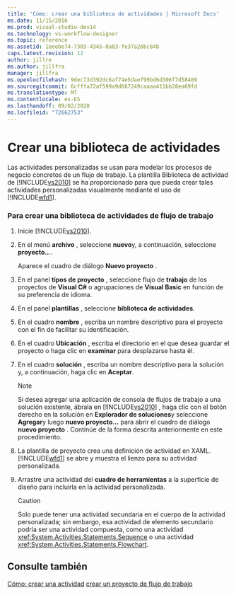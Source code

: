 ```yaml
---
title: 'Cómo: crear una biblioteca de actividades | Microsoft Docs'
ms.date: 11/15/2016
ms.prod: visual-studio-dev14
ms.technology: vs-workflow-designer
ms.topic: reference
ms.assetid: 1eeebe74-7303-4345-8a83-fe37a26bc84b
caps.latest.revision: 12
author: jillre
ms.author: jillfra
manager: jillfra
ms.openlocfilehash: 9dec73d392dc6af74e5daef99bd6d306f7d58409
ms.sourcegitcommit: 6cfffa72af599a9d667249caaaa411bb28ea69fd
ms.translationtype: MT
ms.contentlocale: es-ES
ms.lasthandoff: 09/02/2020
ms.locfileid: "72662753"
---
```

# <a name="how-to-create-an-activity-library"></a>Crear una biblioteca de actividades
Las actividades personalizadas se usan para modelar los procesos de negocio concretos de un flujo de trabajo. La plantilla Biblioteca de actividad de [!INCLUDE[vs2010](../includes/vs2010-md.md)] se ha proporcionado para que pueda crear tales actividades personalizadas visualmente mediante el uso de [!INCLUDE[wfd1](../includes/wfd1-md.md)].

### <a name="to-create-a-workflow-activity-library"></a>Para crear una biblioteca de actividades de flujo de trabajo

1. Inicie [!INCLUDE[vs2010](../includes/vs2010-md.md)].

2. En el menú **archivo** , seleccione **nuevo**y, a continuación, seleccione **proyecto..**..

     Aparece el cuadro de diálogo **Nuevo proyecto** .

3. En el panel **tipos de proyecto** , seleccione flujo de **trabajo** de los proyectos de **Visual C#** o agrupaciones de **Visual Basic** en función de su preferencia de idioma.

4. En el panel **plantillas** , seleccione **biblioteca de actividades**.

5. En el cuadro **nombre** , escriba un nombre descriptivo para el proyecto con el fin de facilitar su identificación.

6. En el cuadro **Ubicación** , escriba el directorio en el que desea guardar el proyecto o haga clic en **examinar** para desplazarse hasta él.

7. En el cuadro **solución** , escriba un nombre descriptivo para la solución y, a continuación, haga clic en **Aceptar**.

    > [!NOTE]
    > Si desea agregar una aplicación de consola de flujos de trabajo a una solución existente, ábrala en [!INCLUDE[vs2010](../includes/vs2010-md.md)] , haga clic con el botón derecho en la solución en **Explorador de soluciones**y seleccione **Agregar**y luego **nuevo proyecto...** para abrir el cuadro de diálogo **nuevo proyecto** . Continúe de la forma descrita anteriormente en este procedimiento.

8. La plantilla de proyecto crea una definición de actividad en XAML. [!INCLUDE[wfd1](../includes/wfd1-md.md)] se abre y muestra el lienzo para su actividad personalizada.

9. Arrastre una actividad del **cuadro de herramientas** a la superficie de diseño para incluirla en la actividad personalizada.

    > [!CAUTION]
    > Solo puede tener una actividad secundaria en el cuerpo de la actividad personalizada; sin embargo, esa actividad de elemento secundario podría ser una actividad compuesta, como una actividad <xref:System.Activities.Statements.Sequence> o una actividad <xref:System.Activities.Statements.Flowchart>.

## <a name="see-also"></a>Consulte también
 [Cómo: crear una actividad](https://msdn.microsoft.com/library/c09b1e99-21b5-4d96-9c04-ec31db3f4436) [crear un proyecto de flujo de trabajo](../workflow-designer/creating-a-workflow-project.md)